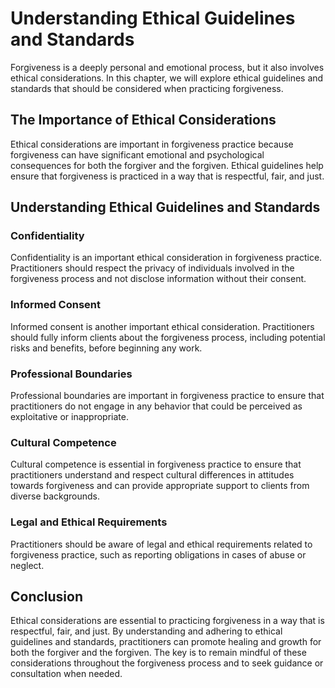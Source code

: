 # Understanding Ethical Guidelines and Standards

Forgiveness is a deeply personal and emotional process, but it also involves ethical considerations. In this chapter, we will explore ethical guidelines and standards that should be considered when practicing forgiveness.

The Importance of Ethical Considerations
----------------------------------------

Ethical considerations are important in forgiveness practice because forgiveness can have significant emotional and psychological consequences for both the forgiver and the forgiven. Ethical guidelines help ensure that forgiveness is practiced in a way that is respectful, fair, and just.

Understanding Ethical Guidelines and Standards
----------------------------------------------

### Confidentiality

Confidentiality is an important ethical consideration in forgiveness practice. Practitioners should respect the privacy of individuals involved in the forgiveness process and not disclose information without their consent.

### Informed Consent

Informed consent is another important ethical consideration. Practitioners should fully inform clients about the forgiveness process, including potential risks and benefits, before beginning any work.

### Professional Boundaries

Professional boundaries are important in forgiveness practice to ensure that practitioners do not engage in any behavior that could be perceived as exploitative or inappropriate.

### Cultural Competence

Cultural competence is essential in forgiveness practice to ensure that practitioners understand and respect cultural differences in attitudes towards forgiveness and can provide appropriate support to clients from diverse backgrounds.

### Legal and Ethical Requirements

Practitioners should be aware of legal and ethical requirements related to forgiveness practice, such as reporting obligations in cases of abuse or neglect.

Conclusion
----------

Ethical considerations are essential to practicing forgiveness in a way that is respectful, fair, and just. By understanding and adhering to ethical guidelines and standards, practitioners can promote healing and growth for both the forgiver and the forgiven. The key is to remain mindful of these considerations throughout the forgiveness process and to seek guidance or consultation when needed.
